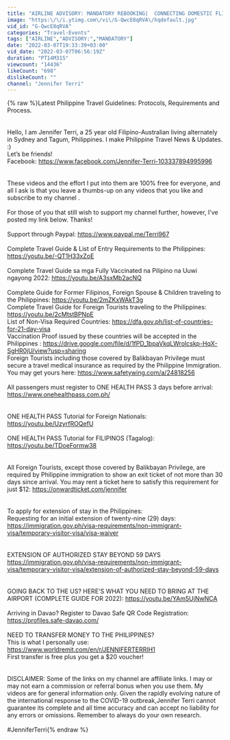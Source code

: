 ```yaml
---
title: "AIRLINE ADVISORY: MANDATORY REBOOKING|  CONNECTING DOMESTIC FLIGHT MUST KNOW|"
image: "https:\/\/i.ytimg.com\/vi\/G-QwcE8qRVA\/hqdefault.jpg"
vid_id: "G-QwcE8qRVA"
categories: "Travel-Events"
tags: ["AIRLINE","ADVISORY:","MANDATORY"]
date: "2022-03-07T19:33:39+03:00"
vid_date: "2022-03-07T06:56:19Z"
duration: "PT14M31S"
viewcount: "14436"
likeCount: "698"
dislikeCount: ""
channel: "Jennifer Terri"
---
```

{% raw %}Latest Philippine Travel Guidelines: Protocols, Requirements and Process.<br /><br /><br />Hello, I am Jennifer Terri, a 25 year old Filipino-Australian living alternately in Sydney and Tagum, Philippines. I make Philippine Travel News &amp; Updates. :)<br />Let’s be friends!<br />Facebook: <a rel="nofollow" target="blank" href="https://www.facebook.com/Jennifer-Terri-103337894995996">https://www.facebook.com/Jennifer-Terri-103337894995996</a><br /><br /><br />These videos and the effort I put into them are 100% free for everyone, and all I ask is that you leave a thumbs-up on any videos that you like and subscribe to my channel .<br /><br />For those of you that still wish to support my channel further, however, I’ve posted my link below. Thanks!<br /><br />Support through Paypal: <a rel="nofollow" target="blank" href="https://www.paypal.me/Terri967">https://www.paypal.me/Terri967</a><br /><br />Complete Travel Guide &amp; List of Entry Requirements to the Philippines: <a rel="nofollow" target="blank" href="https://youtu.be/-QT1H33xZoE">https://youtu.be/-QT1H33xZoE</a><br /><br />Complete Travel Guide sa mga Fully Vaccinated na Pilipino na Uuwi ngayong  2022: <a rel="nofollow" target="blank" href="https://youtu.be/A3sxMb2acNQ">https://youtu.be/A3sxMb2acNQ</a><br /><br />Complete Guide for Former Filipinos, Foreign Spouse &amp; Children traveling to the Philippines: <a rel="nofollow" target="blank" href="https://youtu.be/2mZKxWAkT3g">https://youtu.be/2mZKxWAkT3g</a><br />Complete Travel Guide for Foreign Tourists traveling to the Philippines: <a rel="nofollow" target="blank" href="https://youtu.be/2cMtstBPNpE">https://youtu.be/2cMtstBPNpE</a><br />List of Non-Visa Required Countries: <a rel="nofollow" target="blank" href="https://dfa.gov.ph/list-of-countries-for-21-day-visa">https://dfa.gov.ph/list-of-countries-for-21-day-visa</a><br />Vaccination Proof issued by these countries will be accepted in the Philippines : <a rel="nofollow" target="blank" href="https://drive.google.com/file/d/1fPD_1bpaVkqLWroIcskp-HqX-SgHR0jU/view?usp=sharing">https://drive.google.com/file/d/1fPD_1bpaVkqLWroIcskp-HqX-SgHR0jU/view?usp=sharing</a><br />Foreign Tourists including those covered by Balikbayan Privilege must secure a travel medical insurance as required by the Philippine Immigration. You may get yours here: <a rel="nofollow" target="blank" href="https://www.safetywing.com/a/24818256">https://www.safetywing.com/a/24818256</a><br /><br />All passengers must register to ONE HEALTH PASS 3 days before arrival: <a rel="nofollow" target="blank" href="https://www.onehealthpass.com.ph/">https://www.onehealthpass.com.ph/</a><br /><br /><br />ONE HEALTH PASS Tutorial for Foreign Nationals: <a rel="nofollow" target="blank" href="https://youtu.be/UzyrfROQefU">https://youtu.be/UzyrfROQefU</a><br /><br />ONE HEALTH PASS Tutorial for FILIPINOS (Tagalog): <a rel="nofollow" target="blank" href="https://youtu.be/TDoeFormw38">https://youtu.be/TDoeFormw38</a><br /><br /><br />All Foreign Tourists, except those covered by Balikbayan Privilege, are required by Philippine immigration to show an exit ticket of not more than 30 days since arrival. You may rent a ticket here to satisfy this requirement for just $12: <a rel="nofollow" target="blank" href="https://onwardticket.com/jennifer">https://onwardticket.com/jennifer</a><br /><br /><br />To apply for extension of stay in the Philippines: <br />Requesting for an initial extension of twenty-nine (29) days: <a rel="nofollow" target="blank" href="https://immigration.gov.ph/visa-requirements/non-immigrant-visa/temporary-visitor-visa/visa-waiver">https://immigration.gov.ph/visa-requirements/non-immigrant-visa/temporary-visitor-visa/visa-waiver</a><br /><br /><br />EXTENSION OF AUTHORIZED STAY BEYOND 59 DAYS<br /><a rel="nofollow" target="blank" href="https://immigration.gov.ph/visa-requirements/non-immigrant-visa/temporary-visitor-visa/extension-of-authorized-stay-beyond-59-days">https://immigration.gov.ph/visa-requirements/non-immigrant-visa/temporary-visitor-visa/extension-of-authorized-stay-beyond-59-days</a><br /><br /><br />GOING BACK TO THE US? HERE'S WHAT YOU NEED TO BRING AT THE AIRPORT (COMPLETE GUIDE FOR 2022): <a rel="nofollow" target="blank" href="https://youtu.be/YAm5UjNwNCA">https://youtu.be/YAm5UjNwNCA</a><br /><br />Arriving in Davao? Register to Davao Safe QR Code Registration: <a rel="nofollow" target="blank" href="https://profiles.safe-davao.com/">https://profiles.safe-davao.com/</a><br /><br />NEED TO TRANSFER MONEY TO THE PHILIPPINES?<br />This is what I personally use: <br /><a rel="nofollow" target="blank" href="https://www.worldremit.com/en/r/JENNIFERTERRIH1">https://www.worldremit.com/en/r/JENNIFERTERRIH1</a><br />First transfer is free plus you get a $20 voucher!<br /><br /><br />DISCLAIMER: Some of the links on my channel are affiliate links. I may or may not earn a commission or referral bonus when you use them. My videos are for general information only. Given the rapidly evolving nature of the international response to the COVID-19 outbreak,Jennifer Terri cannot guarantee its complete and all time accuracy and can accept no liability for any errors or omissions. Remember to always do your own research.<br /><br />#JenniferTerri{% endraw %}
